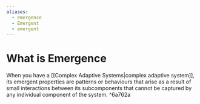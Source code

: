```yaml
---
aliases:
  - emergence
  - Emergent
  - emergent
---
```

# What is Emergence
When you have a [[Complex Adaptive Systems|complex adaptive system]], its emergent properties are patterns or behaviours that arise as a result of small interactions between its subcomponents that cannot be captured by any individual component of the system.  ^6a762a